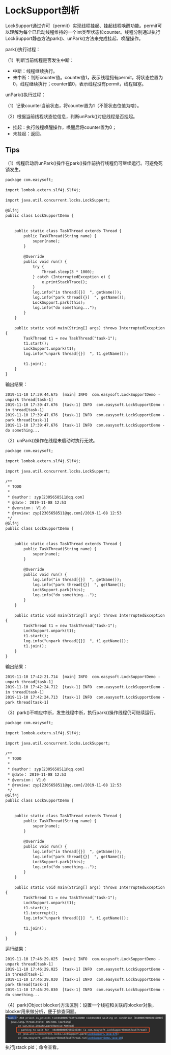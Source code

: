 # LockSupport剖析

LockSupport通过许可（permit）实现线程挂起、挂起线程唤醒功能。permit可以理解为每个已启动线程维持的一个int类型状态位counter。线程分别通过执行LockSupport静态方法park\(\)、unPark\(\)方法来完成挂起、唤醒操作。

park\(\)执行过程：

（1）判断当前线程是否发生中断：

* 中断：线程继续执行。
* 未中断：判断counter值。counter值1，表示线程拥有permit，将状态位置为0，线程继续执行；counter值0，表示线程没有permit，线程阻塞。

unPark\(\)执行过程：

（1）记录counter当前状态，将counter置为1（不管状态位值为啥）。

（2）根据当前线程状态位信息，判断unPark\(\)对应线程是否挂起。

* 挂起：执行线程唤醒操作，唤醒后将counter置为0；
* 未挂起：返回。

## Tips

（1）线程启动后unPark\(\)操作在park\(\)操作前执行线程仍可继续运行。可避免死锁发生。

```
package com.easysoft;

import lombok.extern.slf4j.Slf4j;

import java.util.concurrent.locks.LockSupport;

@Slf4j
public class LockSupportDemo {


    public static class TaskThread extends Thread {
        public TaskThread(String name) {
            super(name);
        }

        @Override
        public void run() {
            try {
                Thread.sleep(3 * 1000);
            } catch (InterruptedException e) {
                e.printStackTrace();
            }
            log.info("in thread[{}]  ", getName());
            log.info("park thread[{}]  ", getName());
            LockSupport.park(this);
            log.info("do something...");
        }
    }

    public static void main(String[] args) throws InterruptedException {
        TaskThread t1 = new TaskThread("task-1");
        t1.start();
        LockSupport.unpark(t1);
        log.info("unpark thread[{}]  ", t1.getName());

        t1.join();
    }
}
```

输出结果：

```
2019-11-10 17:39:44.675  [main] INFO  com.easysoft.LockSupportDemo -unpark thread[task-1]  
2019-11-10 17:39:47.676  [task-1] INFO  com.easysoft.LockSupportDemo -in thread[task-1]  
2019-11-10 17:39:47.676  [task-1] INFO  com.easysoft.LockSupportDemo -park thread[task-1]  
2019-11-10 17:39:47.676  [task-1] INFO  com.easysoft.LockSupportDemo -do something...
```

（2）unPark\(\)操作在线程未启动时执行无效。

```
package com.easysoft;

import lombok.extern.slf4j.Slf4j;

import java.util.concurrent.locks.LockSupport;

/**
 * TODO
 *
 * @author： zyp[2305658511@qq.com]
 * @date： 2019-11-08 12:53
 * @version： V1.0
 * @review: zyp[2305658511@qq.com]/2019-11-08 12:53
 */
@Slf4j
public class LockSupportDemo {


    public static class TaskThread extends Thread {
        public TaskThread(String name) {
            super(name);
        }

        @Override
        public void run() {
            log.info("in thread[{}]  ", getName());
            log.info("park thread[{}]  ", getName());
            LockSupport.park(this);
            log.info("do something...");
        }
    }

    public static void main(String[] args) throws InterruptedException {
        TaskThread t1 = new TaskThread("task-1");
        LockSupport.unpark(t1);
        t1.start();
        log.info("unpark thread[{}]  ", t1.getName());
        t1.join();
    }
}
```

输出结果：

```
2019-11-10 17:42:21.714  [main] INFO  com.easysoft.LockSupportDemo -unpark thread[task-1]  
2019-11-10 17:42:24.712  [task-1] INFO  com.easysoft.LockSupportDemo -in thread[task-1]  
2019-11-10 17:42:24.713  [task-1] INFO  com.easysoft.LockSupportDemo -park thread[task-1]
```

（3）park\(\)不响应中断，发生线程中断，执行park\(\)操作线程仍可继续运行。

```
package com.easysoft;

import lombok.extern.slf4j.Slf4j;

import java.util.concurrent.locks.LockSupport;

/**
 * TODO
 *
 * @author： zyp[2305658511@qq.com]
 * @date： 2019-11-08 12:53
 * @version： V1.0
 * @review: zyp[2305658511@qq.com]/2019-11-08 12:53
 */
@Slf4j
public class LockSupportDemo {


    public static class TaskThread extends Thread {
        public TaskThread(String name) {
            super(name);
        }

        @Override
        public void run() {
            log.info("in thread[{}]  ", getName());
            log.info("park thread[{}]  ", getName());
            LockSupport.park(this);
            log.info("do something...");
        }
    }

    public static void main(String[] args) throws InterruptedException {
        TaskThread t1 = new TaskThread("task-1");
        LockSupport.unpark(t1);
        t1.start();
        t1.interrupt();
        log.info("unpark thread[{}]  ", t1.getName());

        t1.join();
    }
}
```

运行结果：

```
2019-11-10 17:46:29.025  [main] INFO  com.easysoft.LockSupportDemo -unpark thread[task-1]  
2019-11-10 17:46:29.025  [task-1] INFO  com.easysoft.LockSupportDemo -in thread[task-1]  
2019-11-10 17:46:29.030  [task-1] INFO  com.easysoft.LockSupportDemo -park thread[task-1]  
2019-11-10 17:46:29.030  [task-1] INFO  com.easysoft.LockSupportDemo -do something...
```

（4）park\(Object blocker\)方法区别：设置一个线程和关联的blocker对象，blocker用来做分析，便于排查问题。![](/assets/locksupport-1.png)执行jstack pid；命令查看。

